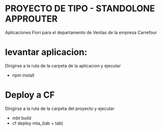 # PROYECTO DE TIPO - STANDOLONE APPROUTER
Aplicaciones Fiori para el departamento de Ventas de la empresa Carrefour
# levantar aplicacion: 
Dirigirse a la ruta de la carpeta de la aplicacion y ejecutar 
- npm install
# Deploy a CF 
Dirigirse a la ruta de la carpeta del proyecto y ejecutar
- mbt build
- cf deploy mta_(tab + tab) 

